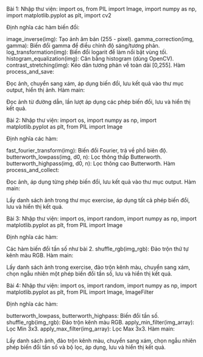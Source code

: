 Bài 1: 
Nhập thư viện:
import os, from PIL import Image, import numpy as np, import matplotlib.pyplot as plt, import cv2

Định nghĩa các hàm biến đổi:

image_inverse(img): Tạo ảnh âm bản (255 - pixel).
gamma_correction(img, gamma): Biến đổi gamma để điều chỉnh độ sáng/tương phản.
log_transformation(img): Biến đổi logarit để làm nổi bật vùng tối.
histogram_equalization(img): Cân bằng histogram (dùng OpenCV).
contrast_stretching(img): Kéo dãn tương phản về toàn dải [0,255].
Hàm process_and_save:

Đọc ảnh, chuyển sang xám, áp dụng biến đổi, lưu kết quả vào thư mục output, hiển thị ảnh.
Hàm main:

Đọc ảnh từ đường dẫn, lần lượt áp dụng các phép biến đổi, lưu và hiển thị kết quả.

Bài 2:
Nhập thư viện:
import os, import numpy as np, import matplotlib.pyplot as plt, from PIL import Image

Định nghĩa các hàm:

fast_fourier_transform(img): Biến đổi Fourier, trả về phổ biên độ.
butterworth_lowpass(img, d0, n): Lọc thông thấp Butterworth.
butterworth_highpass(img, d0, n): Lọc thông cao Butterworth.
Hàm process_and_collect:

Đọc ảnh, áp dụng từng phép biến đổi, lưu kết quả vào thư mục output.
Hàm main:

Lấy danh sách ảnh trong thư mục exercise, áp dụng tất cả phép biến đổi, lưu và hiển thị kết quả.

Bài 3: 
Nhập thư viện:
import os, import random, import numpy as np, import matplotlib.pyplot as plt, from PIL import Image

Định nghĩa các hàm:

Các hàm biến đổi tần số như bài 2.
shuffle_rgb(img_rgb): Đảo trộn thứ tự kênh màu RGB.
Hàm main:

Lấy danh sách ảnh trong exercise, đảo trộn kênh màu, chuyển sang xám, chọn ngẫu nhiên một phép biến đổi tần số, lưu và hiển thị kết quả.

Bài 4: 
Nhập thư viện:
import os, import random, import numpy as np, import matplotlib.pyplot as plt, from PIL import Image, ImageFilter

Định nghĩa các hàm:

butterworth_lowpass, butterworth_highpass: Biến đổi tần số.
shuffle_rgb(img_rgb): Đảo trộn kênh màu RGB.
apply_min_filter(img_array): Lọc Min 3x3.
apply_max_filter(img_array): Lọc Max 3x3.
Hàm main:

Lấy danh sách ảnh, đảo trộn kênh màu, chuyển sang xám, chọn ngẫu nhiên phép biến đổi tần số và bộ lọc, áp dụng, lưu và hiển thị kết quả.